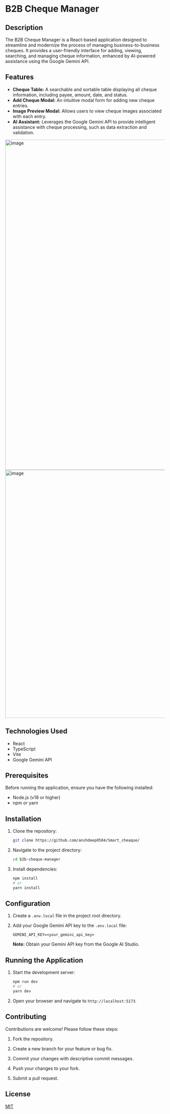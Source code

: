 
# B2B Cheque Manager

## Description

The B2B Cheque Manager is a React-based application designed to streamline and modernize the process of managing business-to-business cheques. It provides a user-friendly interface for adding, viewing, searching, and managing cheque information, enhanced by AI-powered assistance using the Google Gemini API.

## Features

*   **Cheque Table:** A searchable and sortable table displaying all cheque information, including payee, amount, date, and status.
*   **Add Cheque Modal:** An intuitive modal form for adding new cheque entries.
*   **Image Preview Modal:** Allows users to view cheque images associated with each entry.
*   **AI Assistant:** Leverages the Google Gemini API to provide intelligent assistance with cheque processing, such as data extraction and validation.
<img width="1890" height="1042" alt="image" src="https://github.com/user-attachments/assets/d947f65a-dfeb-4c16-9178-ef550deb307a" />
<img width="1209" height="783" alt="image" src="https://github.com/user-attachments/assets/6815f5f1-b9f5-4fc2-aac9-59e2c29f38c4" />

## Technologies Used

*   React
*   TypeScript
*   Vite
*   Google Gemini API

## Prerequisites

Before running the application, ensure you have the following installed:

*   Node.js (v18 or higher)
*   npm or yarn

## Installation

1.  Clone the repository:

    ```bash
    git clone https://github.com/anshdeep0504/Smart_cheaque/
    ```

2.  Navigate to the project directory:

    ```bash
    cd b2b-cheque-manager
    ```

3.  Install dependencies:

    ```bash
    npm install
    # or
    yarn install
    ```

## Configuration

1.  Create a `.env.local` file in the project root directory.

2.  Add your Google Gemini API key to the `.env.local` file:

    ```
    GEMINI_API_KEY=<your_gemini_api_key>
    ```

    **Note:** Obtain your Gemini API key from the Google AI Studio.

## Running the Application

1.  Start the development server:

    ```bash
    npm run dev
    # or
    yarn dev
    ```

2.  Open your browser and navigate to `http://localhost:5173`.

## Contributing

Contributions are welcome! Please follow these steps:

1.  Fork the repository.

2.  Create a new branch for your feature or bug fix.

3.  Commit your changes with descriptive commit messages.

4.  Push your changes to your fork.

5.  Submit a pull request.

## License

[MIT](LICENSE)
